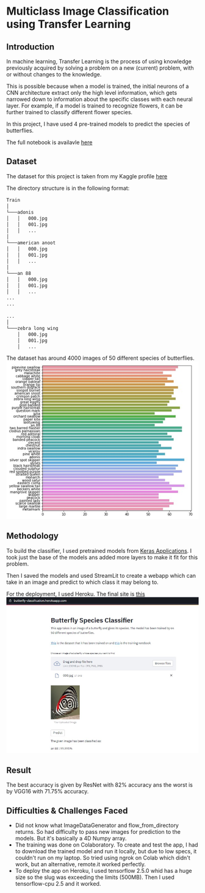 # Multiclass Image Classification using Transfer Learning 

## Introduction
In machine learning, Transfer Learning is the process of using knowledge previously acquired by solving a problem on a new (current) problem, with or without changes to the knowledge.

This is possible because when a model is trained, the initial neurons of a CNN architecture extract only the high level information, which gets narrowed down to information about the specific classes with each neural layer. For example, if a model is trained to recognize flowers, it can be further trained to classify different flower species.

In this project, I have used 4 pre-trained models to predict the species of butterflies.

The full notebook is availavle [here](https://www.kaggle.com/pnkjgpt/multiclass-image-classification-transfer-learning)

## Dataset
The dataset for this project is taken from my Kaggle profile [here](https://www.kaggle.com/pnkjgpt/butterfly-classification-dataset)

The directory structure is in the following format:
```
Train   
│
└───adonis
│   │   000.jpg
│   │   001.jpg
│   │   ...
│
└───american anoot
│   │   000.jpg
│   │   001.jpg
│   │   ...
│
└───an 88
│   │   000.jpg
│   │   001.jpg
│   │   ...
...
...

...
│
└───zebra long wing
    │   000.jpg
    │   001.jpg
    │   ...
```

The dataset has around 4000 images of 50 different species of butterflies.
![NUmber of images of each species](https://github.com/thepankj/Image-Classification-Transfer-Learning-Heroku/blob/main/images/no%20of%20species.jpg)

## Methodology
To build the classifier, I used pretrained models from [Keras Applications](https://keras.io/api/applications/). I took just the base of the models ans added more layers to make it fit for this problem.

Then I saved the models and used StreamLit to create a webapp which can take in an image and predict to which class it may belong to.

For the deployment, I used Heroku. The final site is [this](https://butterfly-classification.herokuapp.com/)
![Website Deployed](https://github.com/thepankj/Image-Classification-Transfer-Learning-Heroku/blob/main/images/website.jpg)

## Result
The best accuracy is given by ResNet with 82% accuracy ans the worst is by VGG16 with 71.75% accuracy.

## Difficulties & Challenges Faced
* Did not know what ImageDataGenerator and flow_from_directory returns. So had difficulty to pass new images for prediction to the models. But it's basically a 4D Numpy array.
* The training was done on Colaboratory. To create and test the app, I had to download the trained model and run it locally, but due to low specs, it couldn't run on my laptop. So tried using ngrok on Colab which didn't work, but an alternative, remote.it worked perfectly.
* To deploy the app on Heroku, I used tensorflow 2.5.0 whid has a huge size so the slug was exceeding the limits (500MB). Then I used tensorflow-cpu 2.5 and it worked.

